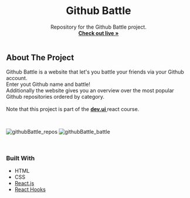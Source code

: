 

<h1 font-family="san-serif"  align="center"> Github Battle</h1>

  <p align="center">
    Repository for the Github Battle project.
    <br />
    <a href="https://koebe1-github-battle.netlify.app/"><strong>Check out live »</strong></a>
    <br />
    <br />
    
  </p>
</div>




<!-- ABOUT THE PROJECT -->
## About The Project

 Github Battle is a website that let's you battle your friends via your Github account.
  <br/>
  Enter yout Github name and battle!
  <br/>
  Additionally the website gives you an overview over the most popular Github repositories ordered by category.
<br/>
<br/>
Note that this project is part of the <a href="https://dev.ui"><strong> dev.ui </strong></a> react course.
  

<br/>

![githubBattle_repos](https://user-images.githubusercontent.com/64101761/138595689-31d30a56-1ac2-4b44-b19c-505a82b79912.jpg)
![githubBattle_battle](https://user-images.githubusercontent.com/64101761/138595690-1818071e-4e0c-4bd0-8260-8660bb02b1a3.jpg)







<br/>   



### Built With



* HTML
* CSS
* [React.js](https://reactjs.org/)
* [React Hooks](https://reactjs.org/docs/hooks-intro.html)

